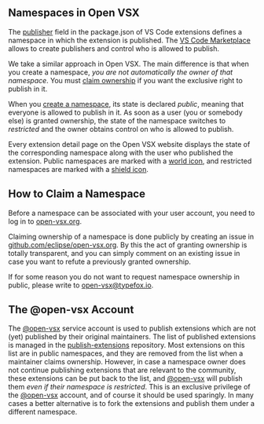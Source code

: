 ## Namespaces in Open VSX

The [publisher](https://code.visualstudio.com/api/references/extension-manifest) field in the package.json of VS Code extensions defines a namespace in which the extension is published. The [VS Code Marketplace](https://marketplace.visualstudio.com/vscode) allows to create publishers and control who is allowed to publish.

We take a similar approach in Open VSX. The main difference is that when you create a namespace, _you are not automatically the owner of that namespace_. You must [claim ownership](#how-to-claim-a-namespace) if you want the exclusive right to publish in it.

When you [create a namespace](https://www.npmjs.com/package/ovsx#create-a-namespace), its state is declared _public_, meaning that everyone is allowed to publish in it. As soon as a user (you or somebody else) is granted ownership, the state of the namespace switches to _restricted_ and the owner obtains control on who is allowed to publish.

Every extension detail page on the Open VSX website displays the state of the corresponding namespace along with the user who published the extension. Public namespaces are marked with a [world icon](https://raw.githubusercontent.com/wiki/eclipse/openvsx/images/public-small.svg), and restricted namespaces are marked with a [shield icon](https://raw.githubusercontent.com/wiki/eclipse/openvsx/images/verified-small.svg).

## How to Claim a Namespace

Before a namespace can be associated with your user account, you need to log in to [open-vsx.org](https://open-vsx.org).

Claiming ownership of a namespace is done publicly by creating an issue in [github.com/eclipse/open-vsx.org](https://github.com/eclipse/open-vsx.org/issues/new/choose). By this the act of granting ownership is totally transparent, and you can simply comment on an existing issue in case you want to refute a previously granted ownership.

If for some reason you do not want to request namespace ownership in public, please write to [open-vsx@typefox.io](mailto:open-vsx@typefox.io).

## The @open-vsx Account

The [@open-vsx](https://github.com/open-vsx) service account is used to publish extensions which are not (yet) published by their original maintainers. The list of published extensions is managed in the [publish-extensions](https://github.com/open-vsx/publish-extensions) repository. Most extensions on this list are in public namespaces, and they are removed from the list when a maintainer claims ownership. However, in case a namespace owner does not continue publishing extensions that are relevant to the community, these extensions can be put back to the list, and [@open-vsx](https://github.com/open-vsx) will publish them _even if their namespace is restricted_. This is an exclusive privilege of the [@open-vsx](https://github.com/open-vsx) account, and of course it should be used sparingly. In many cases a better alternative is to fork the extensions and publish them under a different namespace.
